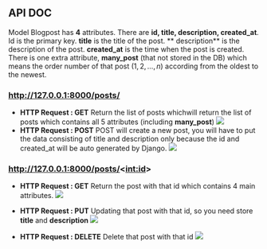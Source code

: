 ## API DOC

Model Blogpost has **4** attributes. There are **id, title, description, created_at**. Id is the primary key. **title** is the title of the post. ** description** is the description of the post. **created_at** is the time when the post is created. There is one extra attribute, **many_post** (that not stored in the DB) which means the order number of that post ($1,2, ...,n$) according from the oldest to the newest.

### http://127.0.0.1:8000/posts/
- **HTTP Request : GET**
Return the list of posts whichwill return the list of posts which contains all 5 attributes (including **many_post**)
![](https://i.imgur.com/EWquaoy.png)
- **HTTP Request : POST**
POST will create a new post, you will have to put the data consisting of title and description only because the id and created_at will be auto generated by Django.
![](https://i.imgur.com/WM5wc1n.png)

### http://127.0.0.1:8000/posts/<<int:id>>
- **HTTP Request : GET**
Return the post with that id which contains 4 main attributes.
![](https://i.imgur.com/g9qStNe.png)

- **HTTP Request : PUT**
Updating that post with that id, so you need store **title** and **description**
![](https://i.imgur.com/DgFlLqa.png)

- **HTTP Request : DELETE**
Delete that post with that id
![](https://i.imgur.com/XqJJE3D.png)



